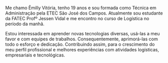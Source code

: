 Me chamo Êmilly Vitória, tenho 19 anos e sou formada como Técnica em Administração pela ETEC São José dos Campos. Atualmente sou estudante da FATEC Profº Jessen Vidal e me encontro no curso de Logística no período da manhã.

Estou interessada em aprender novas tecnologias diversas, usá-las a meu favor e com equipes de trabalhos. Consequentemente, aprimorá-las com todo o esforço e dedicação. Contribuindo assim, para o crescimento do meu perfil profissional e melhores experiências com atividades logísticas, empresariais e tecnológicas.

<!---
Emilly-Silva/Emilly-Silva is a ✨ special ✨ repository because its `README.md` (this file) appears on your GitHub profile.
You can click the Preview link to take a look at your changes.
--->
